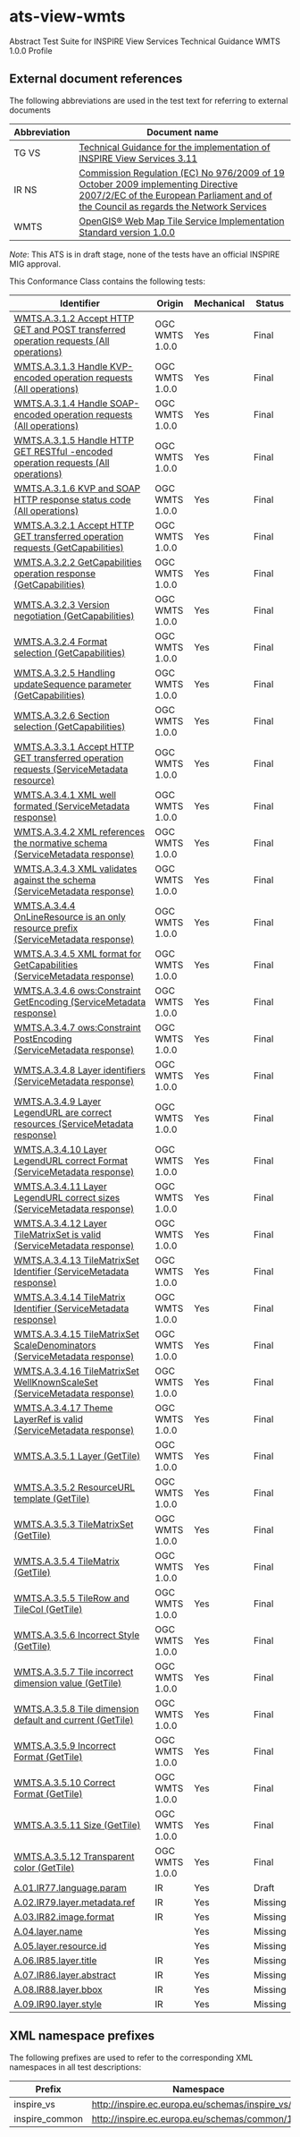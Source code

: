 ats-view-wmts
=============

Abstract Test Suite for INSPIRE View Services Technical Guidance WMTS 1.0.0 Profile

## External document references

The following abbreviations are used in the test text for referring to external documents

Abbreviation                     | Document name
-------------------------------- | --------------------------------------------------
TG VS <a name="ref_TG_VS"></a>   | [Technical Guidance for the implementation of INSPIRE View Services 3.11](http://inspire.jrc.ec.europa.eu/documents/Network_Services/TechnicalGuidance_ViewServices_v3.11.pdf)
IR NS <a name="ref_IR_NS"></a>   | [Commission Regulation (EC) No 976/2009 of 19 October 2009 implementing Directive 2007/2/EC of the European Parliament and of the Council as regards the Network Services](http://eur-lex.europa.eu/legal-content/EN/TXT/PDF/?uri=CELEX:32009R0976&from=EN)
WMTS <a name="ref_WMTS"></a>     | [OpenGIS® Web Map Tile Service Implementation Standard version 1.0.0](http://portal.opengeospatial.org/files/?artifact_id=35326)

*Note*: This ATS is in draft stage, none of the tests have an official INSPIRE MIG approval.

This Conformance Class contains the following tests:

| Identifier                                                                                | Origin | Mechanical | Status   |
| ----------------------------------------------------------------------------------------- | ------ | ---------- | -------- |
| [WMTS.A.3.1.2 Accept HTTP GET and POST transferred operation requests (All operations)](OGC_07-057r7_A.3.1.2.md) 	      | OGC WMTS 1.0.0     | Yes        | Final    |
| [WMTS.A.3.1.3 Handle KVP-encoded operation requests (All operations)](OGC_07-057r7_A.3.1.3.md) | OGC WMTS 1.0.0     | Yes        | Final    |
| [WMTS.A.3.1.4 Handle SOAP-encoded operation requests (All operations)](OGC_07-057r7_A.3.1.4.md) 	        | OGC WMTS 1.0.0     | Yes        | Final    |
| [WMTS.A.3.1.5 Handle HTTP GET RESTful -encoded operation requests (All operations)](OGC_07-057r7_A.3.1.5.md) 	                    | OGC WMTS 1.0.0     | Yes        | Final    |
| [WMTS.A.3.1.6 KVP and SOAP HTTP response status code (All operations)](OGC_07-057r7_A.3.1.6.md) 	                    | OGC WMTS 1.0.0     | Yes        | Final    |
| [WMTS.A.3.2.1 Accept HTTP GET transferred operation requests (GetCapabilities)](OGC_07-057r7_A.3.2.1.md) 	                    | OGC WMTS 1.0.0     | Yes        | Final    |
| [WMTS.A.3.2.2  GetCapabilities operation response (GetCapabilities)](OGC_07-057r7_A.3.2.2.md) 	                    | OGC WMTS 1.0.0     | Yes        | Final    |
| [WMTS.A.3.2.3 Version negotiation (GetCapabilities)](OGC_07-057r7_A.3.2.3.md) 	                    | OGC WMTS 1.0.0     | Yes        | Final    |
| [WMTS.A.3.2.4 Format selection (GetCapabilities)](OGC_07-057r7_A.3.2.4.md) 	                    | OGC WMTS 1.0.0     | Yes        | Final    |
| [WMTS.A.3.2.5 Handling updateSequence parameter (GetCapabilities)](OGC_07-057r7_A.3.2.5.md) 	                    | OGC WMTS 1.0.0     | Yes        | Final    |
| [WMTS.A.3.2.6 Section selection (GetCapabilities)](OGC_07-057r7_A.3.2.6.md) 	                    | OGC  WMTS 1.0.0     | Yes        | Final    |
| [WMTS.A.3.3.1 Accept HTTP GET transferred operation requests (ServiceMetadata resource)](OGC_07-057r7_A.3.3.1.md)	                    | OGC WMTS 1.0.0     | Yes        | Final    |
| [WMTS.A.3.4.1 XML well formated (ServiceMetadata response)](OGC_07-057r7_A.3.4.1.md)      | OGC WMTS 1.0.0     | Yes        | Final    |
| [WMTS.A.3.4.2 XML references the normative schema (ServiceMetadata response)](OGC_07-057r7_A.3.4.2.md)      | OGC WMTS 1.0.0     | Yes        | Final    |
| [WMTS.A.3.4.3 XML validates against the schema (ServiceMetadata response)](OGC_07-057r7_A.3.4.3.md)      | OGC WMTS 1.0.0      | Yes        | Final    |
| [WMTS.A.3.4.4 OnLineResource is an only resource prefix (ServiceMetadata response)](OGC_07-057r7_A.3.4.4.md)      | OGC WMTS 1.0.0      | Yes        | Final    |
| [WMTS.A.3.4.5 XML format for GetCapabilities (ServiceMetadata response)](OGC_07-057r7_A.3.4.5.md)      | OGC WMTS 1.0.0      | Yes        | Final    |
| [WMTS.A.3.4.6 ows:Constraint GetEncoding (ServiceMetadata response)](OGC_07-057r7_A.3.4.6.md)      | OGC WMTS 1.0.0      | Yes        | Final    |
| [WMTS.A.3.4.7 ows:Constraint PostEncoding (ServiceMetadata response)](OGC_07-057r7_A.3.4.7.md)      | OGC WMTS 1.0.0      | Yes        | Final    |
| [WMTS.A.3.4.8 Layer identifiers (ServiceMetadata response)](OGC_07-057r7_A.3.4.8.md)      | OGC WMTS 1.0.0      | Yes        | Final    |
| [WMTS.A.3.4.9 Layer LegendURL are correct resources (ServiceMetadata response)](OGC_07-057r7_A.3.4.9.md)      | OGC WMTS 1.0.0      | Yes        | Final    |
| [WMTS.A.3.4.10 Layer LegendURL correct Format (ServiceMetadata response)](OGC_07-057r7_A.3.4.10.md)      | OGC WMTS 1.0.0      | Yes        | Final    |
| [WMTS.A.3.4.11 Layer LegendURL correct sizes (ServiceMetadata response)](OGC_07-057r7_A.3.4.11.md)      | OGC WMTS 1.0.0      | Yes        | Final    |
| [WMTS.A.3.4.12 Layer TileMatrixSet is valid (ServiceMetadata response)](OGC_07-057r7_A.3.4.12.md)      | OGC WMTS 1.0.0      | Yes        | Final    |
| [WMTS.A.3.4.13 TileMatrixSet Identifier (ServiceMetadata response)](OGC_07-057r7_A.3.4.13.md)      | OGC WMTS 1.0.0      | Yes        | Final    |
| [WMTS.A.3.4.14 TileMatrix Identifier (ServiceMetadata response)](OGC_07-057r7_A.3.4.14.md)      | OGC WMTS 1.0.0      | Yes        | Final    |
| [WMTS.A.3.4.15 TileMatrixSet ScaleDenominators (ServiceMetadata response)](OGC_07-057r7_A.3.4.15.md)      | OGC WMTS 1.0.0      | Yes        | Final    |
| [WMTS.A.3.4.16 TileMatrixSet WellKnownScaleSet (ServiceMetadata response)](OGC_07-057r7_A.3.4.16.md)      | OGC WMTS 1.0.0      | Yes        | Final    |
| [WMTS.A.3.4.17 Theme LayerRef is valid (ServiceMetadata response)](OGC_07-057r7_A.3.4.17.md)      | OGC WMTS 1.0.0      | Yes        | Final    |
| [WMTS.A.3.5.1 Layer (GetTile)](OGC_07-057r7_A.3.5.1.md)      | OGC WMTS 1.0.0      | Yes        | Final    |
| [WMTS.A.3.5.2 ResourceURL template (GetTile)](OGC_07-057r7_A.3.5.2.md)      | OGC WMTS 1.0.0      | Yes        | Final    |
| [WMTS.A.3.5.3 TileMatrixSet (GetTile)](OGC_07-057r7_A.3.5.3.md)      | OGC WMTS 1.0.0      | Yes        | Final    |
| [WMTS.A.3.5.4 TileMatrix (GetTile)](OGC_07-057r7_A.3.5.4.md)      | OGC WMTS 1.0.0      | Yes        | Final    |
| [WMTS.A.3.5.5 TileRow and TileCol (GetTile)](OGC_07-057r7_A.3.5.5.md)      | OGC WMTS 1.0.0      | Yes        | Final    |
| [WMTS.A.3.5.6 Incorrect Style (GetTile)](OGC_07-057r7_A.3.5.6.md)      | OGC WMTS 1.0.0      | Yes        | Final    |
| [WMTS.A.3.5.7 Tile incorrect dimension value (GetTile)](OGC_07-057r7_A.3.5.7.md)      | OGC WMTS 1.0.0      | Yes        | Final    |
| [WMTS.A.3.5.8 Tile dimension default and current (GetTile)](OGC_07-057r7_A.3.5.8.md)      | OGC WMTS 1.0.0      | Yes        | Final    |
| [WMTS.A.3.5.9 Incorrect Format (GetTile)](OGC_07-057r7_A.3.5.9.md)      | OGC WMTS 1.0.0      | Yes        | Final    |
| [WMTS.A.3.5.10 Correct Format (GetTile)](OGC_07-057r7_A.3.5.10.md)      | OGC WMTS 1.0.0      | Yes        | Final    |
| [WMTS.A.3.5.11 Size (GetTile)](OGC_07-057r7_A.3.5.11.md)      | OGC WMTS 1.0.0      | Yes        | Final    |
| [WMTS.A.3.5.12 Transparent color (GetTile)](OGC_07-057r7_A.3.5.12.md)      | OGC WMTS 1.0.0      | Yes        | Final
| [A.01.IR77.language.param](A.01.IR77.language.param.md) | IR | Yes | Draft
| [A.02.IR79.layer.metadata.ref](A.02.IR79.layer.metadata.ref.md) | IR | Yes | Missing
| [A.03.IR82.image.format](A.03.IR82.image.format.md) | IR | Yes | Missing
| [A.04.layer.name](A.04.layer.name.md) | | Yes | Missing
| [A.05.layer.resource.id](A.05.layer.resource.id.md) | | Yes | Missing
| [A.06.IR85.layer.title](A.06.IR85.layer.title.md) | IR | Yes | Missing
| [A.07.IR86.layer.abstract](A.07.IR86.layer.abstract.md) | IR | Yes | Missing
| [A.08.IR88.layer.bbox](A.02.IR88.layer.bbox.md) | IR | Yes | Missing
| [A.09.IR90.layer.style](A.02.IR82.layer.style.md) | IR | Yes | Missing

## XML namespace prefixes <a name="namespaces"></a>

The following prefixes are used to refer to the corresponding XML namespaces in all test descriptions:

Prefix           | Namespace
---------------- | -------------------------------------------------
inspire_vs       | http://inspire.ec.europa.eu/schemas/inspire_vs/1.0
inspire_common   | http://inspire.ec.europa.eu/schemas/common/1.0
